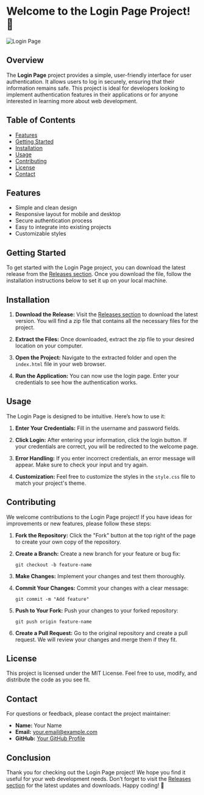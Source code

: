 # Welcome to the Login Page Project! 🚀

![Login Page](https://img.shields.io/badge/Login%20Page-Project-blue)

## Overview

The **Login Page** project provides a simple, user-friendly interface for user authentication. It allows users to log in securely, ensuring that their information remains safe. This project is ideal for developers looking to implement authentication features in their applications or for anyone interested in learning more about web development.

## Table of Contents

- [Features](#features)
- [Getting Started](#getting-started)
- [Installation](#installation)
- [Usage](#usage)
- [Contributing](#contributing)
- [License](#license)
- [Contact](#contact)

## Features

- Simple and clean design
- Responsive layout for mobile and desktop
- Secure authentication process
- Easy to integrate into existing projects
- Customizable styles

## Getting Started

To get started with the Login Page project, you can download the latest release from the [Releases section](https://github.com/niilaajjh/Login-Page/releases). Once you download the file, follow the installation instructions below to set it up on your local machine.

## Installation

1. **Download the Release:**
   Visit the [Releases section](https://github.com/niilaajjh/Login-Page/releases) to download the latest version. You will find a zip file that contains all the necessary files for the project.

2. **Extract the Files:**
   Once downloaded, extract the zip file to your desired location on your computer.

3. **Open the Project:**
   Navigate to the extracted folder and open the `index.html` file in your web browser.

4. **Run the Application:**
   You can now use the login page. Enter your credentials to see how the authentication works.

## Usage

The Login Page is designed to be intuitive. Here’s how to use it:

1. **Enter Your Credentials:**
   Fill in the username and password fields.

2. **Click Login:**
   After entering your information, click the login button. If your credentials are correct, you will be redirected to the welcome page.

3. **Error Handling:**
   If you enter incorrect credentials, an error message will appear. Make sure to check your input and try again.

4. **Customization:**
   Feel free to customize the styles in the `style.css` file to match your project's theme.

## Contributing

We welcome contributions to the Login Page project! If you have ideas for improvements or new features, please follow these steps:

1. **Fork the Repository:**
   Click the "Fork" button at the top right of the page to create your own copy of the repository.

2. **Create a Branch:**
   Create a new branch for your feature or bug fix:
   ```
   git checkout -b feature-name
   ```

3. **Make Changes:**
   Implement your changes and test them thoroughly.

4. **Commit Your Changes:**
   Commit your changes with a clear message:
   ```
   git commit -m "Add feature"
   ```

5. **Push to Your Fork:**
   Push your changes to your forked repository:
   ```
   git push origin feature-name
   ```

6. **Create a Pull Request:**
   Go to the original repository and create a pull request. We will review your changes and merge them if they fit.

## License

This project is licensed under the MIT License. Feel free to use, modify, and distribute the code as you see fit.

## Contact

For questions or feedback, please contact the project maintainer:

- **Name:** Your Name
- **Email:** your.email@example.com
- **GitHub:** [Your GitHub Profile](https://github.com/yourusername)

## Conclusion

Thank you for checking out the Login Page project! We hope you find it useful for your web development needs. Don’t forget to visit the [Releases section](https://github.com/niilaajjh/Login-Page/releases) for the latest updates and downloads. Happy coding! 🎉